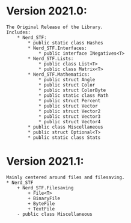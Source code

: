 # Version 2021.0:
    The Original Release of the Library.
    Includes:
        * Nerd_STF:
            * public static class Hashes
            * Nerd_STF.Interfaces:
                * public interface INegatives<T>
            * Nerd_STF.Lists:
                * public class List<T>
                * public class Matrix<T>
            * Nerd_STF.Mathematics:
                * public struct Angle
                * public struct Color
                * public struct ColorByte
                * public static class Math
                * public struct Percent
                * public struct Vector
                * public struct Vector2
                * public struct Vector3
                * public struct Vector4
            * public class Miscellaneous
            * public struct Optional<T>
            * public static class Stats

# Version 2021.1:
    Mainly centered around files and filesaving.
    * Nerd_STF
        + Nerd_STF.Filesaving
            + File<T>
            + BinaryFile
            + ByteFile
            + TextFile
        - public class Miscellaneous

